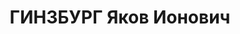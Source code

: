 ---
title: ГИНЗБУРГ Яков Ионович
description: народився 1905 у м. Берислав Херсонського пов. Херсонської губ. Єврей,
  з робітників, освіта середня, у 1929—1937 рр. член ВКП(б). Проживав у Харкові. Інструктор
  Харківської облспоживспілки. Заарештований _17.09.1937_ р. як член к.-р. троцькістської
  організації (статті 54-11, 54-8 КК УРСР) і військовою колегією Верховного Суду СРСР
  _05.12.1937_ р. (статті 54-7, 54-8, 54-11 КК УРСР) засуджений до розстрілу з конфіскацією
  майна. Розстріляний _06.12.1937_ р. у Харкові. Реабілітований _27.07.1957_ р.
---